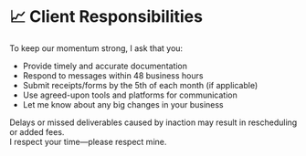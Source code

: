 # 📈 Client Responsibilities

To keep our momentum strong, I ask that you:

- Provide timely and accurate documentation  
- Respond to messages within 48 business hours  
- Submit receipts/forms by the 5th of each month (if applicable)  
- Use agreed-upon tools and platforms for communication  
- Let me know about any big changes in your business

Delays or missed deliverables caused by inaction may result in rescheduling or added fees.  
I respect your time—please respect mine.
